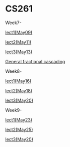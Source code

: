 # CS261


Week7-

[lect1(May09)](https://uci.zoom.us/rec/play/ittb-0jlqt2fPpWmLCQuX9G_uE2KNEcejkiExyWO-6-COWSrrJ62MxRWiGd-d18ImX_jHcb0ikuDc1VA.CqzrVgUrSW-PDcqf)

[lect2(May11)](https://uci.zoom.us/rec/play/HHEF0W8ze0x8MIsmdRZmq2G4LWFU498eEqGR84X_K71ybgBEuTlwbAeNn6nDF0ue4hVJhootmC6C5eOk.c-FtluObMjYgFfkr)

[lect3(May13)](https://uci.zoom.us/rec/play/v5lcgWoHv5LJqB1x0IODiR5O-ee4oxTg5gPrNuptuPLFSA9iSBZISzIZYr_8BJJW4F7hmwl8NeZSBEBC.ZaWUkvrQrApcuDve)

[General fractional cascading](https://www.youtube.com/watch?v=NMxLL3D5qd8)


Week8-

[lect1(May16)](https://uci.zoom.us/rec/play/VpEyyQTeTHAM6IffpLpd894bCjc9KPgY2TgEk1xY1iLkYPg4LVm3IzDPSwTZGnRlO6wjnNxPtM4BX0o6.gs3R78DXvFSOiL9a)

[lect2(May18)](https://www.ics.uci.edu/~eppstein/261/)

[lect3(May20)](https://uci.zoom.us/rec/play/vMW5Kbxu_DxKfZwOb2AWOZc7YJ2I-F-ZeD_h9_dSRZnJnTWTqPXCvroxPPyN679hN0C3gJZRYSy30lUB.IUIoO21q-c3wX-AO)

Week9-

[lect1(May23)](https://uci.zoom.us/rec/play/pbeVenLDg3fg29i9sgc7E0UuQ-JDgA6pAOIAxiBqev0HfMnPIRXfQeMLgW5jMvMVsex1XcK_iodDKvcO.jz981pnBSnv4NRog)

[lect2(May25)](https://uci.zoom.us/rec/play/Jk9XsyL9tbWGm95caWmgZOXmTdFpEg9mZyHXlYodfko0PHIl2OW1E6eFu1JFgcHuKBLOZhfGG076jU5M.cLqDHjjNVVj8_yhP)

[lect3(May20)](https://uci.zoom.us/rec/play/1oVK1P6bl3wafTMMjCet71Tl8YWXqg9tJnat9ECjCPEfFI3uPpVC0a_SqBhz_pQqqCcx8ACL0MdjEcc.lrpUisQOwVUGL5wa)
